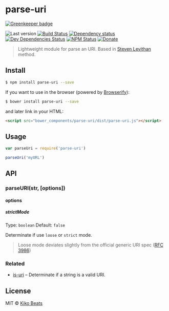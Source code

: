 # parse-uri

[![Greenkeeper badge](https://badges.greenkeeper.io/Kikobeats/parse-uri.svg)](https://greenkeeper.io/)

![Last version](https://img.shields.io/github/tag/Kikobeats/parse-uri.svg?style=flat-square)
[![Build Status](http://img.shields.io/travis/Kikobeats/parse-uri/master.svg?style=flat-square)](https://travis-ci.org/Kikobeats/parse-uri)
[![Dependency status](http://img.shields.io/david/Kikobeats/parse-uri.svg?style=flat-square)](https://david-dm.org/Kikobeats/parse-uri)
[![Dev Dependencies Status](http://img.shields.io/david/dev/Kikobeats/parse-uri.svg?style=flat-square)](https://david-dm.org/Kikobeats/parse-uri#info=devDependencies)
[![NPM Status](http://img.shields.io/npm/dm/parse-uri.svg?style=flat-square)](https://www.npmjs.org/package/parse-uri)
[![Donate](https://img.shields.io/badge/donate-paypal-blue.svg?style=flat-square)](https://paypal.me/Kikobeats)

> Lightweight module for parse an URI. Based in [Steven Levithan](http://blog.stevenlevithan.com/archives/parseuri) method.

## Install

```bash
$ npm install parse-uri --save
```

If you want to use in the browser (powered by [Browserify](http://browserify.org/)):

```bash
$ bower install parse-uri --save
```

and later link in your HTML:

```html
<script src="bower_components/parse-uri/dist/parse-uri.js"></script>
```

## Usage

```js
var parseUri = require('parse-uri')

parseUri('myURL')
```

## API

### parseURI(str, [options])

#### options

##### strictMode

Type: `boolean`
Default: `false`

Determinate if use `loose` or `strict` mode.

> Loose mode deviates slightly from the official generic URI spec ([RFC 3986](http://tools.ietf.org/html/rfc3986))

### Related

* [is-uri](https://github.com/Kikobeats/is-uri#is-uri) – Determinate if a string is a valid URI.

## License

MIT © [Kiko Beats](http://kikobeats.com)
